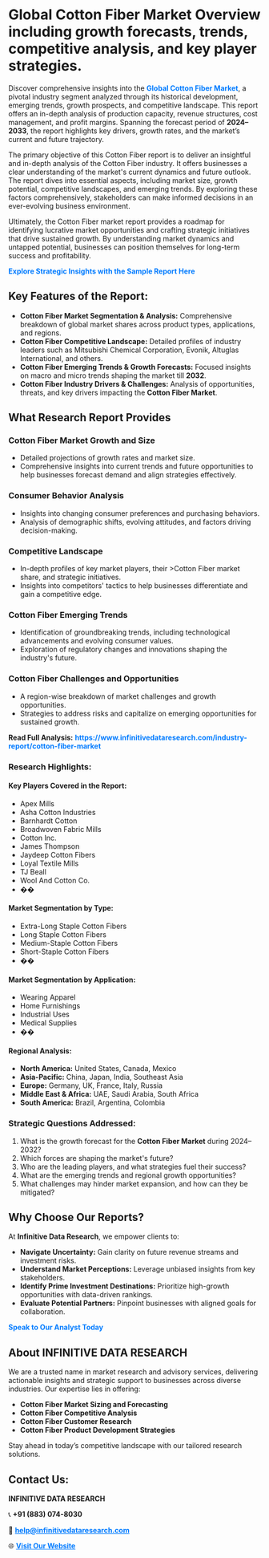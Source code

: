 <h1>Global Cotton Fiber Market Overview including growth forecasts, trends, competitive analysis, and key player strategies.</h1>
<p>
Discover comprehensive insights into the 
<a href="https://www.infinitivedataresearch.com/industry-report/cotton-fiber-market" rel="dofollow" style="color: #007BFF; text-decoration: none;"><strong>Global Cotton Fiber Market</strong></a>, a pivotal industry segment analyzed through its historical development, emerging trends, growth prospects, and competitive landscape. This report offers an in-depth analysis of production capacity, revenue structures, cost management, and profit margins. Spanning the forecast period of <strong>2024–2033</strong>, the report highlights key drivers, growth rates, and the market’s current and future trajectory.
</p>
<p>
The primary objective of this Cotton Fiber report is to deliver an insightful and in-depth analysis of the Cotton Fiber industry. It offers businesses a clear understanding of the market's current dynamics and future outlook. The report dives into essential aspects, including market size, growth potential, competitive landscapes, and emerging trends. By exploring these factors comprehensively, stakeholders can make informed decisions in an ever-evolving business environment.
</p>
<p>
Ultimately, the Cotton Fiber market report provides a roadmap for identifying lucrative market opportunities and crafting strategic initiatives that drive sustained growth. By understanding market dynamics and untapped potential, businesses can position themselves for long-term success and profitability.
</p>
<p>
<a href="https://www.infinitivedataresearch.com/request-sample/reportId=109897" style="color: #007BFF; text-decoration: none;"><strong>Explore Strategic Insights with the Sample Report Here</strong></a>
</p>

<h2>Key Features of the Report:</h2>
<ul>
<li><strong>Cotton Fiber Market Segmentation & Analysis:</strong> Comprehensive breakdown of global market shares across product types, applications, and regions.</li>
<li><strong>Cotton Fiber Competitive Landscape:</strong> Detailed profiles of industry leaders such as Mitsubishi Chemical Corporation, Evonik, Altuglas International, and others.</li>
<li><strong>Cotton Fiber Emerging Trends & Growth Forecasts:</strong> Focused insights on macro and micro trends shaping the market till <strong>2032</strong>.</li>
<li><strong>Cotton Fiber Industry Drivers & Challenges:</strong> Analysis of opportunities, threats, and key drivers impacting the <strong>Cotton Fiber Market</strong>.</li>
</ul>

<h2>What Research Report Provides</h2>
<h3>Cotton Fiber Market Growth and Size</h3>
<ul>
<li>Detailed projections of growth rates and market size.</li>
<li>Comprehensive insights into current trends and future opportunities to help businesses forecast demand and align strategies effectively.</li>
</ul>

<h3>Consumer Behavior Analysis</h3>
<ul>
<li>Insights into changing consumer preferences and purchasing behaviors.</li>
<li>Analysis of demographic shifts, evolving attitudes, and factors driving decision-making.</li>
</ul>

<h3>Competitive Landscape</h3>
<ul>
<li>In-depth profiles of key market players, their >Cotton Fiber market share, and strategic initiatives.</li>
<li>Insights into competitors' tactics to help businesses differentiate and gain a competitive edge.</li>
</ul>

<h3>Cotton Fiber Emerging Trends</h3>
<ul>
<li>Identification of groundbreaking trends, including technological advancements and evolving consumer values.</li>
<li>Exploration of regulatory changes and innovations shaping the industry's future.</li>
</ul>

<h3>Cotton Fiber Challenges and Opportunities</h3>
<ul>
<li>A region-wise breakdown of market challenges and growth opportunities.</li>
<li>Strategies to address risks and capitalize on emerging opportunities for sustained growth.</li>
</ul>
<p><strong>Read Full Analysis:</strong> <a href="https://www.infinitivedataresearch.com/industry-report/cotton-fiber-market" rel="dofollow" style="color: #007BFF; text-decoration: none;"><strong>https://www.infinitivedataresearch.com/industry-report/cotton-fiber-market</strong></a></p>
<h3>Research Highlights:</h3>
<h4>Key Players Covered in the Report:</h4>
<ul><li>Apex Mills</li><li>Asha Cotton Industries</li><li>Barnhardt Cotton</li><li>Broadwoven Fabric Mills</li><li>Cotton Inc.</li><li>James Thompson</li><li>Jaydeep Cotton Fibers</li><li>Loyal Textile Mills</li><li>TJ Beall</li><li>Wool And Cotton Co.</li><li>��</li></ul>
<h4>Market Segmentation by Type:</h4>
<ul><li>Extra-Long Staple Cotton Fibers</li><li>Long Staple Cotton Fibers</li><li>Medium-Staple Cotton Fibers</li><li>Short-Staple Cotton Fibers</li><li>��</li></ul>
<h4>Market Segmentation by Application:</h4>
<ul><li>Wearing Apparel</li><li>Home Furnishings</li><li>Industrial Uses</li><li>Medical Supplies</li><li>��</li></ul>

<h4>Regional Analysis:</h4>
<ul>
<li><strong>North America:</strong> United States, Canada, Mexico</li>
<li><strong>Asia-Pacific:</strong> China, Japan, India, Southeast Asia</li>
<li><strong>Europe:</strong> Germany, UK, France, Italy, Russia</li>
<li><strong>Middle East & Africa:</strong> UAE, Saudi Arabia, South Africa</li>
<li><strong>South America:</strong> Brazil, Argentina, Colombia</li>
</ul>

<h3>Strategic Questions Addressed:</h3>
<ol>
<li>What is the growth forecast for the <strong>Cotton Fiber Market</strong> during 2024–2032?</li>
<li>Which forces are shaping the market's future?</li>
<li>Who are the leading players, and what strategies fuel their success?</li>
<li>What are the emerging trends and regional growth opportunities?</li>
<li>What challenges may hinder market expansion, and how can they be mitigated?</li>
</ol>

<h2>Why Choose Our Reports?</h2>
<p>At <strong>Infinitive Data Research</strong>, we empower clients to:</p>
<ul>
<li><strong>Navigate Uncertainty:</strong> Gain clarity on future revenue streams and investment risks.</li>
<li><strong>Understand Market Perceptions:</strong> Leverage unbiased insights from key stakeholders.</li>
<li><strong>Identify Prime Investment Destinations:</strong> Prioritize high-growth opportunities with data-driven rankings.</li>
<li><strong>Evaluate Potential Partners:</strong> Pinpoint businesses with aligned goals for collaboration.</li>
</ul>
<p><a href="https://www.infinitivedataresearch.com/industry-report/cotton-fiber-market" rel="dofollow" style="color: #007BFF; text-decoration: none;"><strong>Speak to Our Analyst Today</strong></a></p>

<h2>About INFINITIVE DATA RESEARCH</h2>
<p>We are a trusted name in market research and advisory services, delivering actionable insights and strategic support to businesses across diverse industries. Our expertise lies in offering:</p>
<ul>
<li><strong>Cotton Fiber Market Sizing and Forecasting</strong></li>
<li><strong>Cotton Fiber Competitive Analysis</strong></li>
<li><strong>Cotton Fiber Customer Research</strong></li>
<li><strong>Cotton Fiber Product Development Strategies</strong></li>
</ul>
<p>Stay ahead in today’s competitive landscape with our tailored research solutions.</p>

<h2>Contact Us:</h2>
<p><strong>INFINITIVE DATA RESEARCH</strong></p>
<p>📞 <strong>+91 (883) 074-8030</strong></p>
<p>📧 <strong><a href="mailto:help@infinitivedataresearch.com" style="color: #007BFF;">help@infinitivedataresearch.com</a></strong></p>
<p>🌐 <strong><a href="https://www.infinitivedataresearch.com" rel="dofollow" style="color: #007BFF;">Visit Our Website</a></strong></p>